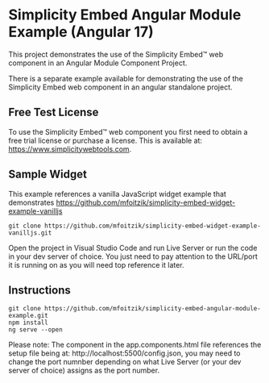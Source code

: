 # Simplicity Embed Angular Module Example (Angular 17)

This project demonstrates the use of the Simplicity Embed&trade; web component in an Angular Module Component Project.

There is a separate example available for demonstrating the use of the Simplicity Embed web component in an angular standalone project.

## Free Test License
To use the Simplicity Embed&trade; web component you first need to obtain a free trial license or purchase a license. This is available at: https://www.simplicitywebtools.com.

## Sample Widget
This example references a vanilla JavaScript widget example that demonstrates 
https://github.com/mfoitzik/simplicity-embed-widget-example-vanilljs
```
git clone https://github.com/mfoitzik/simplicity-embed-widget-example-vanilljs.git
```
Open the project in Visual Studio Code and run Live Server or run the code in your dev server of choice. You just need to pay attention to the URL/port it is running on as you will need top reference it later.

## Instructions
```
git clone https://github.com/mfoitzik/simplicity-embed-angular-module-example.git
npm install
ng serve --open
```

Please note: The <simplicity-embed> component in the app.components.html file references the setup file being at: http://localhost:5500/config.json, you may need to change the port numnber depending on what Live Server (or your dev server of choice) assigns as the port number. 
